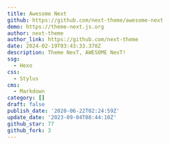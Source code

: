 ```yaml
---
title: Awesome Next
github: https://github.com/next-theme/awesome-next
demo: https://theme-next.js.org
author: next-theme
author_link: https://github.com/next-theme
date: 2024-02-19T03:43:33.378Z
description: Theme NexT, AWESOME NexT!
ssg:
  - Hexo
css:
  - Stylus
cms:
  - Markdown
category: []
draft: false
publish_date: '2020-06-22T02:24:59Z'
update_date: '2023-09-04T08:44:10Z'
github_star: 77
github_fork: 3
---
```

